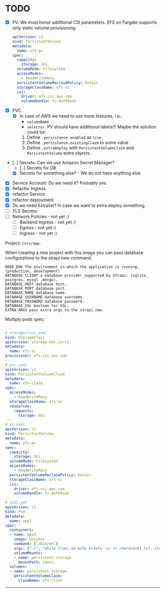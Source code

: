 # TODO
- [x] PV. We must honor additional CSI parameters. EFS on Fargate supports only static volume provisioning.
  ```yaml
  apiVersion: v1
  kind: PersistentVolume
  metadata:
    name: efs-pv
  spec:
    capacity:
      storage: 5Gi
    volumeMode: Filesystem
    accessModes:
      - ReadWriteMany
    persistentVolumeReclaimPolicy: Retain
    storageClassName: efs-sc
    csi:
      driver: efs.csi.aws.com
      volumeHandle: fs-4af69aab
  ```
- [x] PVC
  - [x] In case of AWS we need to use more features, i.e.:
    * `volumeName`
    * `selector`. PV should have additional labels!!!
    Maybe the solution could be:
    1. Define `.persistence.enabled` as `true`
    2. Define `.persistence.existingClaim` to some value
    3. Define `.extraDeploy` with `PersistentVolumeClaim` and `PersistentVolume` extra objects. 
- [..] Secrets. Can we use Amazon Secret Manager?
  * [..] Secrets for DB
  * [x] Secrets for something else? - We do not have anything else
- [x] Service Account: Do we need it? Probably yes.
- [x] Refactor Ingress
- [x] refactor Service
- [x] refactor deployment
- [x] Do we need Extralist? In case we want to extra deploy something.
- [ ] TLS Secrets
- [ ] Network Policies - not yet :)
  * [ ] Backend Ingress - not yet :)
  * [ ] Egress - not yet :)
  * [ ] Ingress - not yet :)

Project: `/srv/app`.

When creating a new project with this image you can pass database configurations to the strapi new command.

    NODE_ENV The environment in which the application is running. (production, development)
    DATABASE_CLIENT a database provider supported by Strapi: (sqlite, postgres, mysql ,mongo).
    DATABASE_HOST database host.
    DATABASE_PORT database port.
    DATABASE_NAME database name.
    DATABASE_USERNAME database username.
    DATABASE_PASSWORD database password.
    DATABASE_SSL boolean for SSL.
    EXTRA_ARGS pass extra args to the strapi new.


Multiply pods spec:
```yaml
---
# storageclass.yaml
kind: StorageClass
apiVersion: storage.k8s.io/v1
metadata:
  name: efs-sc
provisioner: efs.csi.aws.com
---
# pvc.yaml
apiVersion: v1
kind: PersistentVolumeClaim
metadata:
  name: efs-claim
spec:
  accessModes:
    - ReadWriteMany
  storageClassName: efs-sc
  resources:
    requests:
      storage: 5Gi
---
# pv.yaml
apiVersion: v1
kind: PersistentVolume
metadata:
  name: efs-pv
spec:
  capacity:
    storage: 5Gi
  volumeMode: Filesystem
  accessModes:
    - ReadWriteMany
  persistentVolumeReclaimPolicy: Retain
  storageClassName: efs-sc
  csi:
    driver: efs.csi.aws.com
    volumeHandle: fs-4af69aab
---
# pod1.yml
apiVersion: v1
kind: Pod
metadata:
  name: app1
spec:
  containers:
  - name: app1
    image: busybox
    command: ["/bin/sh"]
    args: ["-c", "while true; do echo $(date -u) >> /data/out1.txt; sleep 5; done"]
    volumeMounts:
    - name: persistent-storage
      mountPath: /data
  volumes:
  - name: persistent-storage
    persistentVolumeClaim:
      claimName: efs-claim
```


---
[Bitnami Chart Template]: https://github.com/bitnami/charts/tree/main/bitnami/ghost/templates
[PersistentVolumeClaim API Ref]: https://docs.openshift.com/container-platform/3.11/rest_api/core/persistentvolumeclaim-core-v1.html
[PV and PVCs Examples]: https://rtfm.co.ua/ru/kubernetes-persistentvolume-i-persistentvolumeclaim-obzor-i-primery/

